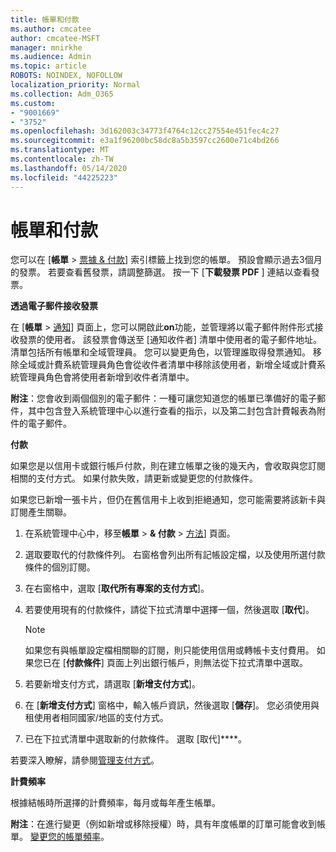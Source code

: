 ```yaml
---
title: 帳單和付款
ms.author: cmcatee
author: cmcatee-MSFT
manager: mnirkhe
ms.audience: Admin
ms.topic: article
ROBOTS: NOINDEX, NOFOLLOW
localization_priority: Normal
ms.collection: Adm_O365
ms.custom:
- "9001669"
- "3752"
ms.openlocfilehash: 3d162003c34773f4764c12cc27554e451fec4c27
ms.sourcegitcommit: e3a1f96200bc58dc8a5b3597cc2600e71c4bd266
ms.translationtype: MT
ms.contentlocale: zh-TW
ms.lasthandoff: 05/14/2020
ms.locfileid: "44225223"
---
```

# <a name="billing-and-payment"></a>帳單和付款

您可以在 [**帳單**  >  [票據 & 付款](https://go.microsoft.com/fwlink/p/?linkid=848039)] 索引標籤上找到您的帳單。 預設會顯示過去3個月的發票。  若要查看舊發票，請調整篩選。  按一下 [**下載發票 PDF** ] 連結以查看發票。

**透過電子郵件接收發票**

在 [**帳單**  >  [通知](https://go.microsoft.com/fwlink/p/?linkid=853212)] 頁面上，您可以開啟此**on**功能，並管理將以電子郵件附件形式接收發票的使用者。 該發票會傳送至 [通知收件者] 清單中使用者的電子郵件地址。 清單包括所有帳單和全域管理員。  您可以變更角色，以管理誰取得發票通知。  移除全域或計費系統管理員角色會從收件者清單中移除該使用者，新增全域或計費系統管理員角色會將使用者新增到收件者清單中。

**附注**：您會收到兩個個別的電子郵件：一種可讓您知道您的帳單已準備好的電子郵件，其中包含登入系統管理中心以進行查看的指示，以及第二封包含計費報表為附件的電子郵件。

**付款**

如果您是以信用卡或銀行帳戶付款，則在建立帳單之後的幾天內，會收取與您訂閱相關的支付方式。 如果付款失敗，請更新或變更您的付款條件。

如果您已新增一張卡片，但仍在舊信用卡上收到拒絕通知，您可能需要將該新卡與訂閱產生關聯。

1. 在系統管理中心中，移至**帳單**  >  **& 付款**  >  [方法](https://go.microsoft.com/fwlink/p/?linkid=2018806)] 頁面。

2. 選取要取代的付款條件列。 右窗格會列出所有記帳設定檔，以及使用所選付款條件的個別訂閱。

3. 在右窗格中，選取 [**取代所有專案的支付方式**]。

4. 若要使用現有的付款條件，請從下拉式清單中選擇一個，然後選取 [**取代**]。

    > [!NOTE]
    > 如果您有與帳單設定檔相關聯的訂閱，則只能使用信用或轉帳卡支付費用。 如果您已在 [**付款條件**] 頁面上列出銀行帳戶，則無法從下拉式清單中選取。

5. 若要新增支付方式，請選取 [**新增支付方式**]。

6. 在 [**新增支付方式**] 窗格中，輸入帳戶資訊，然後選取 [**儲存**]。 您必須使用與租使用者相同國家/地區的支付方式。

7. 已在下拉式清單中選取新的付款條件。 選取 [取代]****。

若要深入瞭解，請參閱[管理支付方式](https://docs.microsoft.com/microsoft-365/commerce/billing-and-payments/manage-payment-methods)。

**計費頻率**

根據結帳時所選擇的計費頻率，每月或每年產生帳單。  

**附注**：在進行變更（例如新增或移除授權）時，具有年度帳單的訂單可能會收到帳單。 [變更您的帳單頻率](https://docs.microsoft.com/microsoft-365/commerce/billing-and-payments/change-payment-frequency)。
